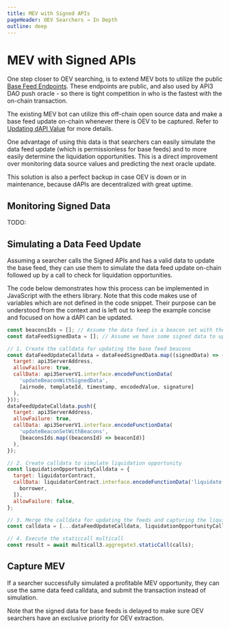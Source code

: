 ```yaml
---
title: MEV with Signed APIs
pageHeader: OEV Searchers → In Depth
outline: deep
---
```


<PageHeader/>

# MEV with Signed APIs

One step closer to OEV searching, is to extend MEV bots to utilize the public
[Base Feed Endpoints](/oev-searchers/in-depth/dapis/#base-feed-endpoints). These
endpoints are public, and also used by API3 DAO push oracle - so there is tight
competition in who is the fastest with the on-chain transaction.

The existing MEV bot can utilize this off-chain open source data and make a base
feed update on-chain whenever there is OEV to be captured. Refer to
[Updating dAPI Value](/oev-searchers/in-depth/dapis/#updating-dapi-value) for
more details.

One advantage of using this data is that searchers can easily simulate the data
feed update (which is permissionless for base feeds) and to more easily
determine the liquidation opportunities. This is a direct improvement over
monitoring data source values and predicting the next oracle update.

This solution is also a perfect backup in case OEV is down or in maintenance,
because dAPIs are decentralized with great uptime.

## Monitoring Signed Data

TODO:

## Simulating a Data Feed Update

Assuming a searcher calls the Signed APIs and has a valid data to update the
base feed, they can use them to simulate the data feed update on-chain followed
up by a call to check for liquidation opportunities.

The code below demonstrates how this process can be implemented in JavaScript
with the ethers library. Note that this code makes use of variables which are
not defined in the code snippet. Their purpose can be understood from the
context and is left out to keep the example concise and focused on how a dAPI
can be updated.

```javascript
const beaconsIds = []; // Assume the data feed is a beacon set with these beacons
const dataFeedSignedData = []; // Assume we have some signed data to update

// 1. Create the calldata for updating the base feed beacons
const dataFeedUpdateCalldata = dataFeedSignedData.map((signedData) => ({
  target: api3ServerAddress,
  allowFailure: true,
  callData: api3ServerV1.interface.encodeFunctionData(
    'updateBeaconWithSignedData',
    [airnode, templateId, timestamp, encodedValue, signature]
  ),
}));
dataFeedUpdateCalldata.push({
  target: api3ServerAddress,
  allowFailure: true,
  callData: api3ServerV1.interface.encodeFunctionData(
    'updateBeaconSetWithBeacons',
    [beaconsIds.map((beaconsId) => beaconId)]
  ),
});

// 2. Create calldata to simulate liquidation opportunity
const liquidationOpportunityCalldata = {
  target: liquidatorContract,
  callData: liquidatorContract.interface.encodeFunctionData('liquidate', [
    borrower,
  ]),
  allowFailure: false,
};

// 3. Merge the calldata for updating the feeds and capturing the liquidation
const calldata = [...dataFeedUpdateCalldata, liquidationOpportunityCalldata];

// 4. Execute the staticcall multicall
const result = await multicall3.aggregate3.staticCall(calls);
```

## Capture MEV

If a searcher successfully simulated a profitable MEV opportunity, they can use
the same data feed calldata, and submit the transaction instead of simulation.

Note that the signed data for base feeds is delayed to make sure OEV searchers
have an exclusive priority for OEV extraction.
